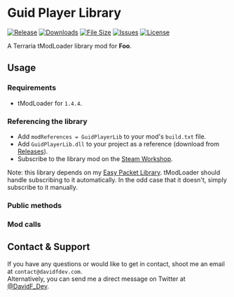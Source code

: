 # Guid Player Library
[![Release](https://img.shields.io/github/v/release/DavidF-Dev/Terraria-Guid-Player-Lib?style=flat-square)](https://github.com/DavidF-Dev/Terraria-Guid-Player-Lib/releases/latest)
[![Downloads](https://img.shields.io/steam/downloads/0?style=flat-square)](https://steamcommunity.com/sharedfiles/filedetails/?id=0)
[![File Size](https://img.shields.io/steam/size/0?style=flat-square)](https://steamcommunity.com/sharedfiles/filedetails/?id=0)
[![Issues](https://img.shields.io/github/issues/DavidF-Dev/Terraria-Guid-Player-Lib?style=flat-square)](https://github.com/DavidF-Dev/Terraria-Guid-Player-Lib/issues)
[![License](https://img.shields.io/github/license/DavidF-Dev/Terraria-Guid-Player-Lib?style=flat-square)](https://github.com/DavidF-Dev/Terraria-Guid-Player-Lib/blob/main/LICENSE.md)

A Terraria tModLoader library mod for **Foo**.

## Usage
### Requirements
- tModLoader for `1.4.4`.

### Referencing the library
- Add `modReferences = GuidPlayerLib` to your mod's `build.txt` file.
- Add `GuidPlayerLib.dll` to your project as a reference (download from [Releases](https://github.com/DavidF-Dev/Terraria-Guid-Player-Lib/releases/latest)).
- Subscribe to the library mod on the [Steam Workshop](https://steamcommunity.com/sharedfiles/filedetails/?id=0).

Note: this library depends on my [Easy Packet Library](https://github.com/DavidF-Dev/Terraria-Easy-Packets-Lib).
tModLoader should handle subscribing to it automatically.
In the odd case that it doesn't, simply subscribe to it manually.

### Public methods

### Mod calls

## Contact & Support

If you have any questions or would like to get in contact, shoot me an email at `contact@davidfdev.com`.<br>
Alternatively, you can send me a direct message on Twitter at [@DavidF_Dev](https://twitter.com/DavidF_Dev).
